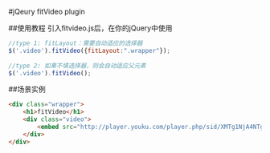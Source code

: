 #jQeury fitVideo plugin

##使用教程
引入fitvideo.js后，在你的jQuery中使用

```js
//type 1: fitLayout：需要自动适应的选择器
$('.video').fitVideo({fitLayout:".wrapper"});
                     
//type 2: 如果不填选择器，则会自动适应父元素
$('.video').fitVideo();
```

##场景实例
```html
<div class="wrapper">
    <h1>fitVideo</h1>
    <div class="video">
        <embed src="http://player.youku.com/player.php/sid/XMTg1NjA4NTg4/v.swf" allowFullScreen="true" quality="high" width="480" height="400" align="middle" allowScriptAccess="always" type="application/x-shockwave-flash"></embed>
    </div>
</div>
```